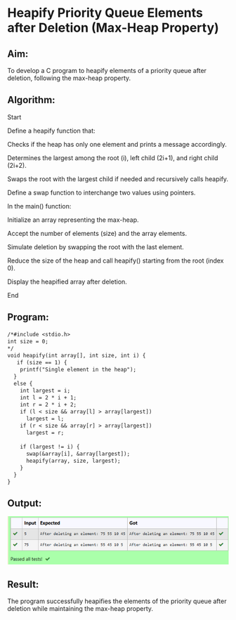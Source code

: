 # Heapify Priority Queue Elements after Deletion (Max-Heap Property)

## Aim:
To develop a C program to heapify elements of a priority queue after deletion, following the max-heap property.

## Algorithm:
Start

Define a heapify function that:

Checks if the heap has only one element and prints a message accordingly.

Determines the largest among the root (i), left child (2i+1), and right child (2i+2).

Swaps the root with the largest child if needed and recursively calls heapify.

Define a swap function to interchange two values using pointers.

In the main() function:

Initialize an array representing the max-heap.

Accept the number of elements (size) and the array elements.

Simulate deletion by swapping the root with the last element.

Reduce the size of the heap and call heapify() starting from the root (index 0).

Display the heapified array after deletion.

End

## Program:
```
/*#include <stdio.h>
int size = 0;
*/
void heapify(int array[], int size, int i) {
   if (size == 1) {
    printf("Single element in the heap");
  } 
  else {
    int largest = i;
    int l = 2 * i + 1;
    int r = 2 * i + 2;
    if (l < size && array[l] > array[largest])
      largest = l;
    if (r < size && array[r] > array[largest])
      largest = r;

    if (largest != i) {
      swap(&array[i], &array[largest]);
      heapify(array, size, largest);
    }
  }
}
```

## Output:
![alt text](image-1.png)
## Result:
The program successfully heapifies the elements of the priority queue after deletion while maintaining the max-heap property.

